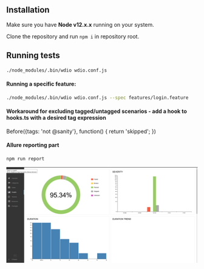 ## Installation

Make sure you have **Node v12.x.x** running on your system.

Clone the repository and run `npm i` in repository root.

## Running tests

```sh
./node_modules/.bin/wdio wdio.conf.js
```

#### Running a specific feature:

```sh
./node_modules/.bin/wdio wdio.conf.js --spec features/login.feature
```

#### Workaround for excluding tagged/untagged scenarios - add a hook to hooks.ts with a desired tag expression

Before({tags: 'not @sanity'}, function() {
    return 'skipped';
})

#### Allure reporting part

```sh
npm run report
```
![](Allure-report.png)
